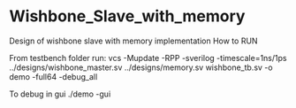 # Wishbone_Slave_with_memory
Design of wishbone slave with memory implementation
How to RUN

From testbench folder run:
  vcs -Mupdate -RPP -sverilog -timescale=1ns/1ps ../designs/wishbone_master.sv ../designs/memory.sv wishbone_tb.sv -o demo -full64 -debug_all
  
To debug in gui
  ./demo -gui
  
